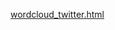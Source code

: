 

[wordcloud_twitter.html](https://bryan051003.github.io/csx_rproject/week_4/wordcloud_twitter.html)

